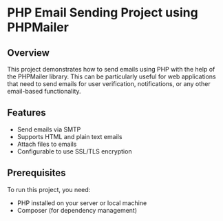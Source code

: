 # PHP Email Sending Project using PHPMailer

## Overview
This project demonstrates how to send emails using PHP with the help of the PHPMailer library. This can be particularly useful for web applications that need to send emails for user verification, notifications, or any other email-based functionality.

## Features
- Send emails via SMTP
- Supports HTML and plain text emails
- Attach files to emails
- Configurable to use SSL/TLS encryption

## Prerequisites
To run this project, you need:
- PHP installed on your server or local machine
- Composer (for dependency management)

